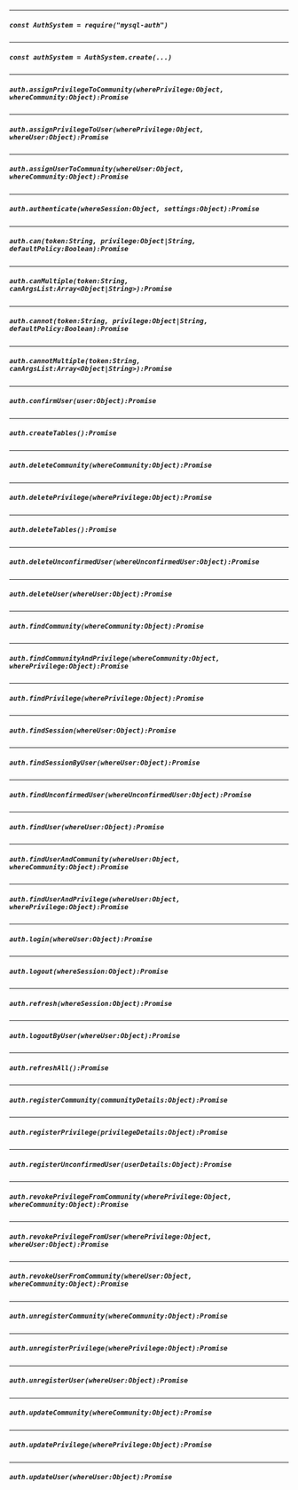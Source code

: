 
-----

##### `const AuthSystem = require("mysql-auth")`




-----

##### `const authSystem = AuthSystem.create(...)`




-----

##### `auth.assignPrivilegeToCommunity(wherePrivilege:Object, whereCommunity:Object):Promise`




-----

##### `auth.assignPrivilegeToUser(wherePrivilege:Object, whereUser:Object):Promise`




-----

##### `auth.assignUserToCommunity(whereUser:Object, whereCommunity:Object):Promise`




-----

##### `auth.authenticate(whereSession:Object, settings:Object):Promise`




-----

##### `auth.can(token:String, privilege:Object|String, defaultPolicy:Boolean):Promise`




-----

##### `auth.canMultiple(token:String, canArgsList:Array<Object|String>):Promise`




-----

##### `auth.cannot(token:String, privilege:Object|String, defaultPolicy:Boolean):Promise`




-----

##### `auth.cannotMultiple(token:String, canArgsList:Array<Object|String>):Promise`













-----

##### `auth.confirmUser(user:Object):Promise`




-----

##### `auth.createTables():Promise`




-----

##### `auth.deleteCommunity(whereCommunity:Object):Promise`




-----

##### `auth.deletePrivilege(wherePrivilege:Object):Promise`




-----

##### `auth.deleteTables():Promise`




-----

##### `auth.deleteUnconfirmedUser(whereUnconfirmedUser:Object):Promise`




-----

##### `auth.deleteUser(whereUser:Object):Promise`




-----

##### `auth.findCommunity(whereCommunity:Object):Promise`




-----

##### `auth.findCommunityAndPrivilege(whereCommunity:Object, wherePrivilege:Object):Promise`




-----

##### `auth.findPrivilege(wherePrivilege:Object):Promise`




-----

##### `auth.findSession(whereUser:Object):Promise`




-----

##### `auth.findSessionByUser(whereUser:Object):Promise`




-----

##### `auth.findUnconfirmedUser(whereUnconfirmedUser:Object):Promise`




-----

##### `auth.findUser(whereUser:Object):Promise`




-----

##### `auth.findUserAndCommunity(whereUser:Object, whereCommunity:Object):Promise`




-----

##### `auth.findUserAndPrivilege(whereUser:Object, wherePrivilege:Object):Promise`




-----

##### `auth.login(whereUser:Object):Promise`




-----

##### `auth.logout(whereSession:Object):Promise`




-----

##### `auth.refresh(whereSession:Object):Promise`




-----

##### `auth.logoutByUser(whereUser:Object):Promise`




-----

##### `auth.refreshAll():Promise`




-----

##### `auth.registerCommunity(communityDetails:Object):Promise`




-----

##### `auth.registerPrivilege(privilegeDetails:Object):Promise`




-----

##### `auth.registerUnconfirmedUser(userDetails:Object):Promise`




-----

##### `auth.revokePrivilegeFromCommunity(wherePrivilege:Object, whereCommunity:Object):Promise`




-----

##### `auth.revokePrivilegeFromUser(wherePrivilege:Object, whereUser:Object):Promise`




-----

##### `auth.revokeUserFromCommunity(whereUser:Object, whereCommunity:Object):Promise`




-----

##### `auth.unregisterCommunity(whereCommunity:Object):Promise`




-----

##### `auth.unregisterPrivilege(wherePrivilege:Object):Promise`




-----

##### `auth.unregisterUser(whereUser:Object):Promise`




-----

##### `auth.updateCommunity(whereCommunity:Object):Promise`




-----

##### `auth.updatePrivilege(wherePrivilege:Object):Promise`




-----

##### `auth.updateUser(whereUser:Object):Promise`



